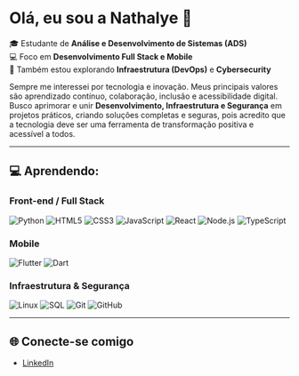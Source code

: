 # Olá, eu sou a Nathalye 🌟

🎓 Estudante de **Análise e Desenvolvimento de Sistemas (ADS)**  
💻 Foco em **Desenvolvimento Full Stack e Mobile**  
🔹 Também estou explorando **Infraestrutura (DevOps)** e **Cybersecurity**

Sempre me interessei por tecnologia e inovação. Meus principais valores são aprendizado contínuo, colaboração, inclusão e acessibilidade digital. Busco aprimorar e unir **Desenvolvimento, Infraestrutura e Segurança** em projetos práticos, criando soluções completas e seguras, pois acredito que a tecnologia deve ser uma ferramenta de transformação positiva e acessível a todos.


---

## 💻 Aprendendo:

### Front-end / Full Stack
![Python](https://img.shields.io/badge/Python-3776AB?style=for-the-badge&logo=python&logoColor=white)
![HTML5](https://img.shields.io/badge/HTML5-E34F26?style=for-the-badge&logo=html5&logoColor=white)
![CSS3](https://img.shields.io/badge/CSS3-1572B6?style=for-the-badge&logo=css3&logoColor=white)
![JavaScript](https://img.shields.io/badge/JavaScript-F7DF1E?style=for-the-badge&logo=javascript&logoColor=black)
![React](https://img.shields.io/badge/React-61DAFB?style=for-the-badge&logo=react&logoColor=black)
![Node.js](https://img.shields.io/badge/Node.js-339933?style=for-the-badge&logo=node.js&logoColor=white)
![TypeScript](https://img.shields.io/badge/TypeScript-3178C6?style=for-the-badge&logo=typescript&logoColor=white)


### Mobile
![Flutter](https://img.shields.io/badge/Flutter-02569B?style=for-the-badge&logo=flutter&logoColor=white)
![Dart](https://img.shields.io/badge/Dart-0175C2?style=for-the-badge&logo=dart&logoColor=white)

### Infraestrutura & Segurança
![Linux](https://img.shields.io/badge/Linux-FCC624?style=for-the-badge&logo=linux&logoColor=black)
![SQL](https://img.shields.io/badge/SQL-00758F?style=for-the-badge&logo=postgresql&logoColor=white)
![Git](https://img.shields.io/badge/Git-F05032?style=for-the-badge&logo=git&logoColor=white)
![GitHub](https://img.shields.io/badge/GitHub-181717?style=for-the-badge&logo=github&logoColor=white)

---


## 🌐 Conecte-se comigo
- [LinkedIn](https://www.linkedin.com/in/nathalye-belinschi-980a8a19b/)


